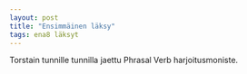 ```yaml
---
layout: post
title: "Ensimmäinen läksy"
tags: ena8 läksyt
---
```


Torstain tunnille tunnilla jaettu Phrasal Verb harjoitusmoniste.